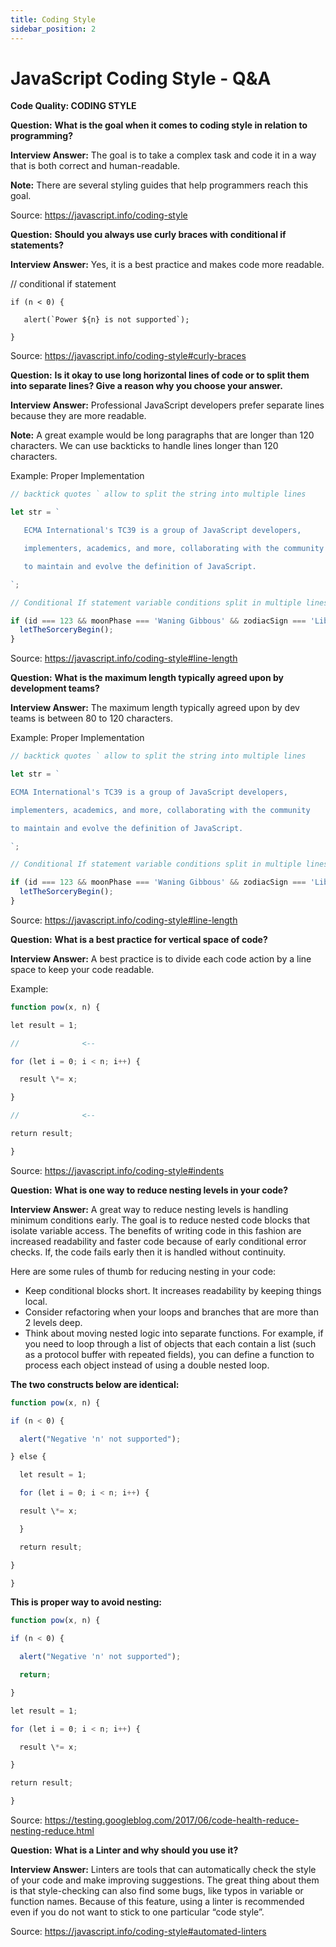 ```yaml
---
title: Coding Style
sidebar_position: 2
---
```


# JavaScript Coding Style - Q&A

**Code Quality: CODING STYLE**

**Question:** **What is the goal when it comes to coding style in relation to programming?**

**Interview Answer:** The goal is to take a complex task and code it in a way that is both correct and human-readable.

**Note:** There are several styling guides that help programmers reach this goal.

Source: <https://javascript.info/coding-style>

**Question:** **Should you always use curly braces with conditional if statements?**

**Interview Answer:** Yes, it is a best practice and makes code more readable.

// conditional if statement

```JS
if (n < 0) {

   alert(`Power ${n} is not supported`);

}
```

Source: <https://javascript.info/coding-style#curly-braces>

**Question:** **Is it okay to use long horizontal lines of code or to split them into separate lines? Give a reason why you choose your answer.**

**Interview Answer:** Professional JavaScript developers prefer separate lines because they are more readable.

**Note:** A great example would be long paragraphs that are longer than 120 characters. We can use backticks to handle lines longer than 120 characters.

Example: Proper Implementation

```js
// backtick quotes ` allow to split the string into multiple lines

let str = `

   ECMA International's TC39 is a group of JavaScript developers,

   implementers, academics, and more, collaborating with the community

   to maintain and evolve the definition of JavaScript.

`;

// Conditional If statement variable conditions split in multiple lines

if (id === 123 && moonPhase === 'Waning Gibbous' && zodiacSign === 'Libra') {
  letTheSorceryBegin();
}
```

Source: <https://javascript.info/coding-style#line-length>

**Question:** **What is the maximum length typically agreed upon by development teams?**

**Interview Answer:** The maximum length typically agreed upon by dev teams is between 80 to 120 characters.

Example: Proper Implementation

```js
// backtick quotes ` allow to split the string into multiple lines

let str = `

ECMA International's TC39 is a group of JavaScript developers,

implementers, academics, and more, collaborating with the community

to maintain and evolve the definition of JavaScript.

`;

// Conditional If statement variable conditions split in multiple lines

if (id === 123 && moonPhase === 'Waning Gibbous' && zodiacSign === 'Libra') {
  letTheSorceryBegin();
}
```

Source: <https://javascript.info/coding-style#line-length>

**Question:** **What is a best practice for vertical space of code?**

**Interview Answer:** A best practice is to divide each code action by a line space to keep your code readable.

Example:

```js
function pow(x, n) {

let result = 1;

//              <--

for (let i = 0; i < n; i++) {

  result \*= x;

}

//              <--

return result;

}
```

Source: <https://javascript.info/coding-style#indents>

**Question:** **What is one way to reduce nesting levels in your code?**

**Interview Answer:** A great way to reduce nesting levels is handling minimum conditions early. The goal is to reduce nested code blocks that isolate variable access. The benefits of writing code in this fashion are increased readability and faster code because of early conditional error checks. If, the code fails early then it is handled without continuity.

Here are some rules of thumb for reducing nesting in your code:

- Keep conditional blocks short. It increases readability by keeping things local.
- Consider refactoring when your loops and branches that are more than 2 levels deep.
- Think about moving nested logic into separate functions. For example, if you need to loop through a list of objects that each contain a list (such as a protocol buffer with repeated fields), you can define a function to process each object instead of using a double nested loop.

**The two constructs below are identical:**

```js
function pow(x, n) {

if (n < 0) {

  alert("Negative 'n' not supported");

} else {

  let result = 1;

  for (let i = 0; i < n; i++) {

  result \*= x;

  }

  return result;

}

}
```

**This is proper way to avoid nesting:**

```js
function pow(x, n) {

if (n < 0) {

  alert("Negative 'n' not supported");

  return;

}

let result = 1;

for (let i = 0; i < n; i++) {

  result \*= x;

}

return result;

}
```

Source: <https://testing.googleblog.com/2017/06/code-health-reduce-nesting-reduce.html>

**Question:** **What is a Linter and why should you use it?**

**Interview Answer:** Linters are tools that can automatically check the style of your code and make improving suggestions. The great thing about them is that style-checking can also find some bugs, like typos in variable or function names. Because of this feature, using a linter is recommended even if you do not want to stick to one particular “code style”.

Source: <https://javascript.info/coding-style#automated-linters>
